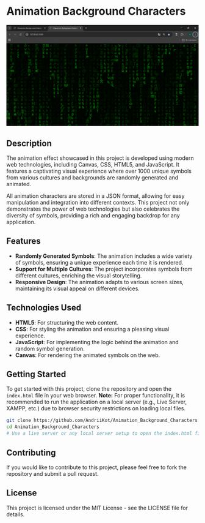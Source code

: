# Animation Background Characters

<img src="https://github.com/AndriiKot/Animation_Background_Characters/blob/master/preview/matrix-effect.png" alt="Matrix effect">

## Description

The animation effect showcased in this project is developed using modern web technologies, including Canvas, CSS, HTML5, and JavaScript. It features a captivating visual experience where over 1000 unique symbols from various cultures and backgrounds are randomly generated and animated.

All animation characters are stored in a JSON format, allowing for easy manipulation and integration into different contexts. This project not only demonstrates the power of web technologies but also celebrates the diversity of symbols, providing a rich and engaging backdrop for any application.

## Features

- **Randomly Generated Symbols**: The animation includes a wide variety of symbols, ensuring a unique experience each time it is rendered.
- **Support for Multiple Cultures**: The project incorporates symbols from different cultures, enriching the visual storytelling.
- **Responsive Design**: The animation adapts to various screen sizes, maintaining its visual appeal on different devices.

## Technologies Used

- **HTML5**: For structuring the web content.
- **CSS**: For styling the animation and ensuring a pleasing visual experience.
- **JavaScript**: For implementing the logic behind the animation and random symbol generation.
- **Canvas**: For rendering the animated symbols on the web.

## Getting Started

To get started with this project, clone the repository and open the `index.html` file in your web browser. **Note:** For proper functionality, it is recommended to run the application on a local server (e.g., Live Server, XAMPP, etc.) due to browser security restrictions on loading local files.

```bash
git clone https://github.com/AndriiKot/Animation_Background_Characters.git
cd Animation_Background_Characters
# Use a live server or any local server setup to open the index.html file
```

## Contributing

If you would like to contribute to this project, please feel free to fork the repository and submit a pull request.

## License

This project is licensed under the MIT License - see the LICENSE file for details.
